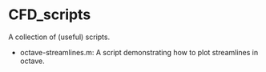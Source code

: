 # CFD_scripts

A collection of (useful) scripts.

- octave-streamlines.m: A script demonstrating how to plot streamlines in octave.

